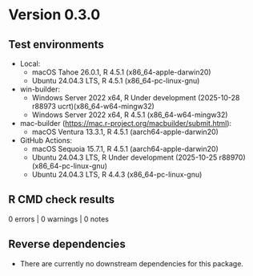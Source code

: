 # Version 0.3.0

## Test environments

* Local:
  - macOS Tahoe 26.0.1, R 4.5.1 (x86_64-apple-darwin20)
  - Ubuntu 24.04.3 LTS, R 4.5.1 (x86_64-pc-linux-gnu)
* win-builder:
  - Windows Server 2022 x64, R Under development (2025-10-28 r88973 ucrt)(x86_64-w64-mingw32)
  - Windows Server 2022 x64, R 4.5.1 (x86_64-w64-mingw32)
* mac-builder (https://mac.r-project.org/macbuilder/submit.html):
  - macOS Ventura 13.3.1, R 4.5.1 (aarch64-apple-darwin20)
* GitHub Actions:
  - macOS Sequoia 15.7.1, R 4.5.1 (aarch64-apple-darwin20)
  - Ubuntu 24.04.3 LTS, R Under development (2025-10-25 r88970) (x86_64-pc-linux-gnu)
  - Ubuntu 24.04.3 LTS, R 4.4.3 (x86_64-pc-linux-gnu)

## R CMD check results

0 errors | 0 warnings | 0 notes

## Reverse dependencies

* There are currently no downstream dependencies for this package.
